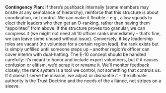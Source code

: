 **Contingency Plan:** If there’s pushback internally (some members may bristle at any semblance of hierarchy), reinforce that this structure is about coordination, not control. We can make it flexible – e.g., allow squads to elect their leaders who then get an O-ranking, rather than having them “appointed” from above. If the structure proves too granular, we can compress it (we might not need all 10 officer ranks immediately – that’s fine, we can leave some unused without issue). Conversely, if key leadership roles are vacant (no volunteer for a certain region lead), the rank exists but is simply unfilled until someone steps up – another region’s officer can cover interim with dual-hatting. The E-10 concept should be handled carefully: it’s meant to honor and include expert volunteers, but if it causes confusion or elitism, we’d scrap it or rename it. We’ll monitor feedback closely; the rank system is a tool we control, not something that controls us. If it doesn’t serve the mission, we adjust or dismantle it – the ultimate authority is the Trust Doctrine and the needs of the alliance, not stripes on a sleeve.